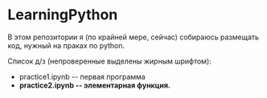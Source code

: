 # LearningPython
В этом репозитории я (по крайней мере, сейчас) собираюсь размещать код, нужный на праках по python.

Список д/з (непроверенные выделены жирным шрифтом):
- practice1.ipynb -- первая программа
- **practice2.ipynb -- элементарная функция.**
